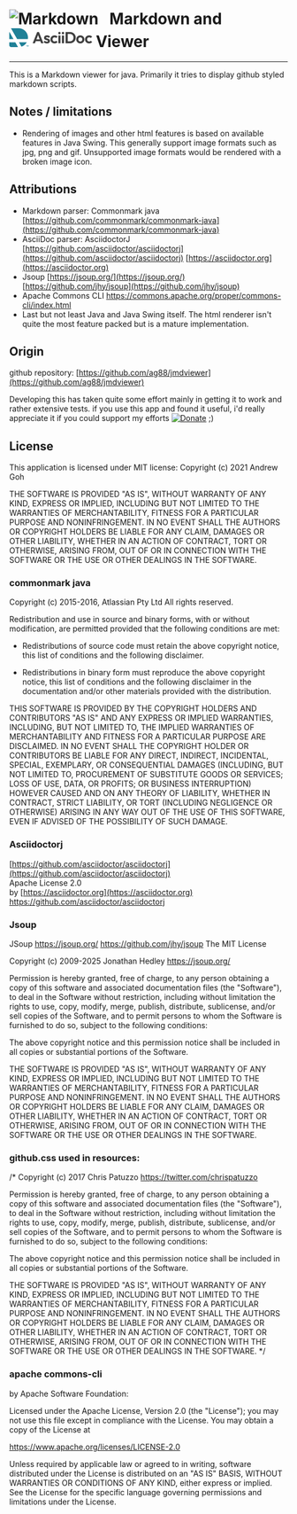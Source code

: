 # ![Markdown](markdown.png "Markdown") &nbsp; Markdown and ![AsciiDoc](AsciiDoc-color.png "AsciiDoc") Viewer
---

This is a Markdown viewer for java. Primarily it tries to display github styled markdown scripts.

## Notes / limitations

- Rendering of images and other html features is based on available features in Java
Swing. This generally support image formats such as jpg, png and gif. Unsupported image formats would be rendered with a broken image icon.

## Attributions
 
- Markdown parser: Commonmark java  
[https://github.com/commonmark/commonmark-java](https://github.com/commonmark/commonmark-java)
- AsciiDoc parser: AsciidoctorJ
[https://github.com/asciidoctor/asciidoctorj](https://github.com/asciidoctor/asciidoctorj)
[https://asciidoctor.org](https://asciidoctor.org)
- Jsoup
[https://jsoup.org/](https://jsoup.org/)
[https://github.com/jhy/jsoup](https://github.com/jhy/jsoup)
- Apache Commons CLI
<https://commons.apache.org/proper/commons-cli/index.html>
- Last but not least Java and Java Swing itself. The html renderer isn't quite the most feature packed but is a mature implementation.

## Origin

github repository: 
[https://github.com/ag88/jmdviewer](https://github.com/ag88/jmdviewer)

Developing this has taken quite some effort mainly in getting it to work and rather extensive tests. if you use this app and found it useful, i'd really appreciate it if you could support my efforts [![Donate](donorbox.png)](https://donorbox.org/jmdviewer) ;)

## License

This application is licensed under MIT license:
Copyright (c) 2021 Andrew Goh

THE SOFTWARE IS PROVIDED "AS IS", WITHOUT WARRANTY OF ANY KIND, 
EXPRESS OR IMPLIED, INCLUDING BUT NOT LIMITED TO THE WARRANTIES OF
MERCHANTABILITY, FITNESS FOR A PARTICULAR PURPOSE AND NONINFRINGEMENT. 
IN NO EVENT SHALL THE AUTHORS OR COPYRIGHT HOLDERS BE LIABLE FOR ANY 
CLAIM, DAMAGES OR OTHER LIABILITY, WHETHER IN AN ACTION OF CONTRACT,
TORT OR OTHERWISE, ARISING FROM, OUT OF OR IN CONNECTION WITH THE SOFTWARE
OR THE USE OR OTHER DEALINGS IN THE SOFTWARE.

### commonmark java

Copyright (c) 2015-2016, Atlassian Pty Ltd
All rights reserved.

Redistribution and use in source and binary forms, with or without
modification, are permitted provided that the following conditions are met:

* Redistributions of source code must retain the above copyright notice, this
  list of conditions and the following disclaimer.

* Redistributions in binary form must reproduce the above copyright notice,
  this list of conditions and the following disclaimer in the documentation
  and/or other materials provided with the distribution.

THIS SOFTWARE IS PROVIDED BY THE COPYRIGHT HOLDERS AND CONTRIBUTORS "AS IS"
AND ANY EXPRESS OR IMPLIED WARRANTIES, INCLUDING, BUT NOT LIMITED TO, THE
IMPLIED WARRANTIES OF MERCHANTABILITY AND FITNESS FOR A PARTICULAR PURPOSE ARE
DISCLAIMED. IN NO EVENT SHALL THE COPYRIGHT HOLDER OR CONTRIBUTORS BE LIABLE
FOR ANY DIRECT, INDIRECT, INCIDENTAL, SPECIAL, EXEMPLARY, OR CONSEQUENTIAL
DAMAGES (INCLUDING, BUT NOT LIMITED TO, PROCUREMENT OF SUBSTITUTE GOODS OR
SERVICES; LOSS OF USE, DATA, OR PROFITS; OR BUSINESS INTERRUPTION) HOWEVER
CAUSED AND ON ANY THEORY OF LIABILITY, WHETHER IN CONTRACT, STRICT LIABILITY,
OR TORT (INCLUDING NEGLIGENCE OR OTHERWISE) ARISING IN ANY WAY OUT OF THE USE
OF THIS SOFTWARE, EVEN IF ADVISED OF THE POSSIBILITY OF SUCH DAMAGE.

### Asciidoctorj 
[https://github.com/asciidoctor/asciidoctorj](https://github.com/asciidoctor/asciidoctorj)  
Apache License 2.0  
by [https://asciidoctor.org](https://asciidoctor.org)
https://github.com/asciidoctor/asciidoctorj

### Jsoup
JSoup
https://jsoup.org/
https://github.com/jhy/jsoup
The MIT License

Copyright (c) 2009-2025 Jonathan Hedley <https://jsoup.org/>

Permission is hereby granted, free of charge, to any person obtaining a copy
of this software and associated documentation files (the "Software"), to deal
in the Software without restriction, including without limitation the rights
to use, copy, modify, merge, publish, distribute, sublicense, and/or sell
copies of the Software, and to permit persons to whom the Software is
furnished to do so, subject to the following conditions:

The above copyright notice and this permission notice shall be included in all
copies or substantial portions of the Software.

THE SOFTWARE IS PROVIDED "AS IS", WITHOUT WARRANTY OF ANY KIND, EXPRESS OR
IMPLIED, INCLUDING BUT NOT LIMITED TO THE WARRANTIES OF MERCHANTABILITY,
FITNESS FOR A PARTICULAR PURPOSE AND NONINFRINGEMENT. IN NO EVENT SHALL THE
AUTHORS OR COPYRIGHT HOLDERS BE LIABLE FOR ANY CLAIM, DAMAGES OR OTHER
LIABILITY, WHETHER IN AN ACTION OF CONTRACT, TORT OR OTHERWISE, ARISING FROM,
OUT OF OR IN CONNECTION WITH THE SOFTWARE OR THE USE OR OTHER DEALINGS IN THE
SOFTWARE.


### github.css used in resources:

/*
Copyright (c) 2017 Chris Patuzzo
https://twitter.com/chrispatuzzo

Permission is hereby granted, free of charge, to any person obtaining a copy
of this software and associated documentation files (the "Software"), to deal
in the Software without restriction, including without limitation the rights
to use, copy, modify, merge, publish, distribute, sublicense, and/or sell
copies of the Software, and to permit persons to whom the Software is
furnished to do so, subject to the following conditions:

The above copyright notice and this permission notice shall be included in all
copies or substantial portions of the Software.

THE SOFTWARE IS PROVIDED "AS IS", WITHOUT WARRANTY OF ANY KIND, EXPRESS OR
IMPLIED, INCLUDING BUT NOT LIMITED TO THE WARRANTIES OF MERCHANTABILITY,
FITNESS FOR A PARTICULAR PURPOSE AND NONINFRINGEMENT. IN NO EVENT SHALL THE
AUTHORS OR COPYRIGHT HOLDERS BE LIABLE FOR ANY CLAIM, DAMAGES OR OTHER
LIABILITY, WHETHER IN AN ACTION OF CONTRACT, TORT OR OTHERWISE, ARISING FROM,
OUT OF OR IN CONNECTION WITH THE SOFTWARE OR THE USE OR OTHER DEALINGS IN THE
SOFTWARE.
*/

### apache commons-cli
by Apache Software Foundation:

Licensed under the Apache License, Version 2.0 (the "License");
you may not use this file except in compliance with the License.
You may obtain a copy of the License at

<https://www.apache.org/licenses/LICENSE-2.0>

Unless required by applicable law or agreed to in writing, software
distributed under the License is distributed on an "AS IS" BASIS,
WITHOUT WARRANTIES OR CONDITIONS OF ANY KIND, either express or implied.
See the License for the specific language governing permissions and
limitations under the License.

